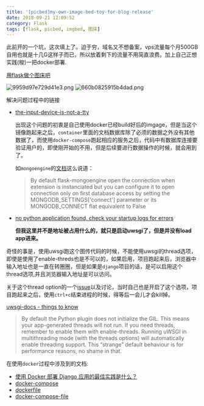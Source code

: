 ```yaml
---
title: '[picbed]my-own-image-bed-toy-for-blog-release'
date: 2018-09-21 12:09:52
category: Flask
tags: [flask, picbed, imgbed, 图床]
---
```


此前开的一个坑，这次填上了。迫于穷，域名又不想备案，vps流量每个月500GB自用也就是十几G这样子而已，所以放着剩下的流量不用简直浪费。加上自己正想实践(梭)一把docker部署.

[用flask做个图床吧](https://quantuminit.com/%E7%94%A8flask%E5%81%9A%E4%B8%80%E4%B8%AA%E5%9B%BE%E5%BA%8A%E5%90%A7/)

<!-- more -->

![9959d97e729d41e3.png](https://i.quantuminit.com/9959d97e729d41e3.png)
![660b0825915b4dad.png](https://i.quantuminit.com/660b0825915b4dad.png)


解决问题过程中的链接

- [the-input-device-is-not-a-tty](https://stackoverflow.com/questions/43099116/error-the-input-device-is-not-a-tty)

   出现这个问题的初衷是自己使用docker已经build好后的imgage，但是当这个镜像跑起来之后，`container`里面的文档数据库除了必须的数据之外没有其他数据了，而使用`docker-compose`跑起相应的服务之后，代码中有数据库连接要验证用户的，即使刚开始的不用，但是后续要进行数据操作的时候，就会用到了。

  如`mongoengine`的[文档](http://docs.mongoengine.org/projects/flask-mongoengine/en/latest/)这么说道：
  >By default flask-mongoengine open the connection when extension is instanciated but you can configure it to open connection only on first database access by setting the MONGODB_SETTINGS['connect'] parameter or its MONGODB_CONNECT flat equivalent to False


- [no python application found, check your startup logs for errors](https://segmentfault.com/q/1010000004906014)

  **但我这里并不是地址被占用什么的，就只是启动uwsgi了，但是并没有load app进来。**

奇怪的事是，使用uwsgi跑这个图传代码的时候，不能使用uwsgi的thread选项，即使是使用了enable-threds也是不可以的，如果启用，项目跑起来后，浏览器中输入地址也是一直在转圈圈，但是如果是`django`项目的话，是可以启用这个thread选项,并且浏览器输入地址是可以访问。

关于这个thread option的一个[issue](https://github.com/unbit/uwsgi/issues/844#issuecomment-77080515)以及讨论，当时自己也是开启了这个选项，项目跑起来之后，使用`ctrl+c`结束进程的时候，得等后一会儿才会kill掉。

[uwsgi-docs - things to know](https://uwsgi-docs.readthedocs.io/en/latest/ThingsToKnow.html)
>By default the Python plugin does not initialize the GIL. This means your app-generated threads will not run. If you need threads, remember to enable them with enable-threads. Running uWSGI in multithreading mode (with the threads options) will automatically enable threading support. This “strange” default behaviour is for performance reasons, no shame in that.

在使用`docker`过程中涉及到的文档:

- [使用 Docker 部署 Django 应用的最佳实践是什么？
](https://www.v2ex.com/t/368982#r_4434176)
- [docker-compose](https://docs.docker.com/compose/django/)
- [dockerfile](https://docs.docker.com/engine/reference/builder/)
- [docker-compose-file](https://docs.docker.com/compose/compose-file/)